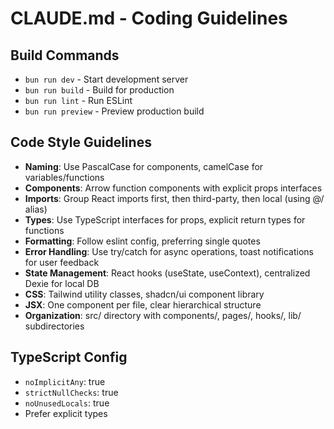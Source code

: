 # CLAUDE.md - Coding Guidelines

## Build Commands
- `bun run dev` - Start development server
- `bun run build` - Build for production
- `bun run lint` - Run ESLint
- `bun run preview` - Preview production build

## Code Style Guidelines
- **Naming**: Use PascalCase for components, camelCase for variables/functions
- **Components**: Arrow function components with explicit props interfaces
- **Imports**: Group React imports first, then third-party, then local (using @/ alias)
- **Types**: Use TypeScript interfaces for props, explicit return types for functions
- **Formatting**: Follow eslint config, preferring single quotes
- **Error Handling**: Use try/catch for async operations, toast notifications for user feedback
- **State Management**: React hooks (useState, useContext), centralized Dexie for local DB
- **CSS**: Tailwind utility classes, shadcn/ui component library
- **JSX**: One component per file, clear hierarchical structure
- **Organization**: src/ directory with components/, pages/, hooks/, lib/ subdirectories

## TypeScript Config
- `noImplicitAny`: true
- `strictNullChecks`: true
- `noUnusedLocals`: true
- Prefer explicit types